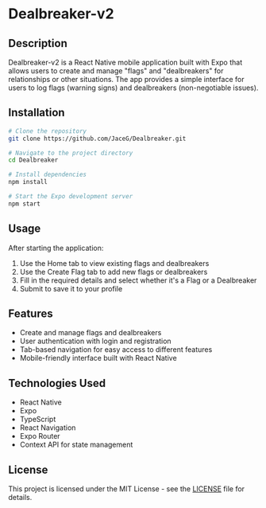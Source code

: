 # Dealbreaker-v2

## Description
Dealbreaker-v2 is a React Native mobile application built with Expo that allows users to create and manage "flags" and "dealbreakers" for relationships or other situations. The app provides a simple interface for users to log flags (warning signs) and dealbreakers (non-negotiable issues).

## Installation
```bash
# Clone the repository
git clone https://github.com/JaceG/Dealbreaker.git

# Navigate to the project directory
cd Dealbreaker

# Install dependencies
npm install

# Start the Expo development server
npm start
```

## Usage
After starting the application:
1. Use the Home tab to view existing flags and dealbreakers
2. Use the Create Flag tab to add new flags or dealbreakers
3. Fill in the required details and select whether it's a Flag or a Dealbreaker
4. Submit to save it to your profile

## Features
- Create and manage flags and dealbreakers
- User authentication with login and registration
- Tab-based navigation for easy access to different features
- Mobile-friendly interface built with React Native

## Technologies Used
- React Native
- Expo
- TypeScript
- React Navigation
- Expo Router
- Context API for state management

## License
This project is licensed under the MIT License - see the [LICENSE](LICENSE) file for details.